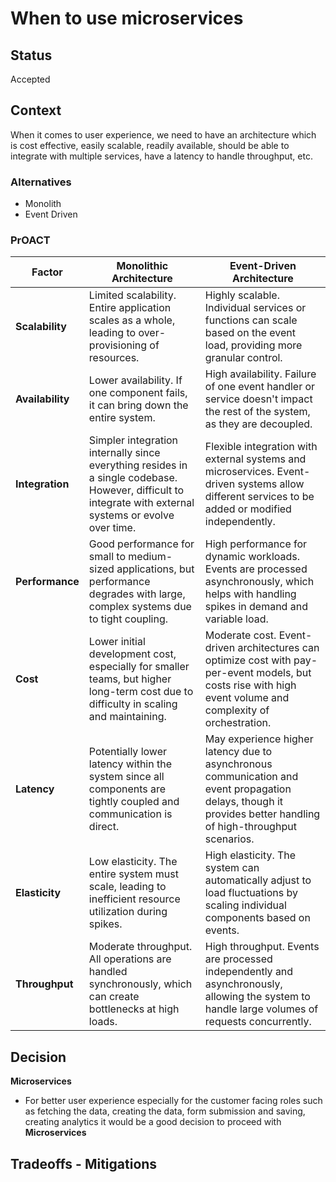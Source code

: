 # When to use microservices

## Status
Accepted

## Context
When it comes to user experience, we need to have an architecture which is cost effective, easily scalable, readily available, should be able to integrate with multiple services, have a latency to handle throughput, etc.

### Alternatives
* Monolith
* Event Driven

### PrOACT
| Factor         | **Monolithic Architecture**                               | **Event-Driven Architecture**                                   |
| -------------- | --------------------------------------------------------- | ----------------------------------------------------------------|
| **Scalability**| Limited scalability. Entire application scales as a whole, leading to over-provisioning of resources. | Highly scalable. Individual services or functions can scale based on the event load, providing more granular control. |
| **Availability**| Lower availability. If one component fails, it can bring down the entire system. | High availability. Failure of one event handler or service doesn't impact the rest of the system, as they are decoupled. |
| **Integration**| Simpler integration internally since everything resides in a single codebase. However, difficult to integrate with external systems or evolve over time. | Flexible integration with external systems and microservices. Event-driven systems allow different services to be added or modified independently. |
| **Performance**| Good performance for small to medium-sized applications, but performance degrades with large, complex systems due to tight coupling. | High performance for dynamic workloads. Events are processed asynchronously, which helps with handling spikes in demand and variable load. |
| **Cost**       | Lower initial development cost, especially for smaller teams, but higher long-term cost due to difficulty in scaling and maintaining. | Moderate cost. Event-driven architectures can optimize cost with pay-per-event models, but costs rise with high event volume and complexity of orchestration. |
| **Latency**    | Potentially lower latency within the system since all components are tightly coupled and communication is direct. | May experience higher latency due to asynchronous communication and event propagation delays, though it provides better handling of high-throughput scenarios. |
| **Elasticity** | Low elasticity. The entire system must scale, leading to inefficient resource utilization during spikes. | High elasticity. The system can automatically adjust to load fluctuations by scaling individual components based on events. |
| **Throughput** | Moderate throughput. All operations are handled synchronously, which can create bottlenecks at high loads. | High throughput. Events are processed independently and asynchronously, allowing the system to handle large volumes of requests concurrently. |

## Decision

**Microservices**
* For better user experience especially for the customer facing roles such as fetching the data, creating the data, form submission and saving, creating analytics it would be a good decision to proceed with **Microservices**

## Tradeoffs - Mitigations